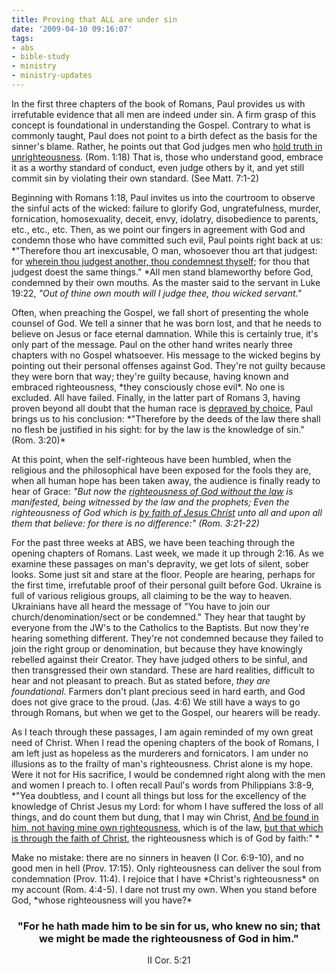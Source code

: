 ```yaml
---
title: Proving that ALL are under sin
date: '2009-04-10 09:16:07'
tags:
- abs
- bible-study
- ministry
- ministry-updates
---
```


In the first three chapters of the book of Romans, Paul provides us with irrefutable evidence that all men are indeed under sin. A firm grasp of this concept is foundational in understanding the Gospel. Contrary to what is commonly taught, Paul does not point to a birth defect as the basis for the sinner's blame. Rather, he points out that God judges men who <span style="text-decoration: underline;">hold truth in unrighteousness</span>. (Rom. 1:18) That is, those who understand good, embrace it as a worthy standard of conduct, even judge others by it, and yet still commit sin by violating their own standard. (See Matt. 7:1-2)

Beginning with Romans 1:18, Paul invites us into the courtroom to observe the sinful acts of the wicked: failure to glorify God, ungratefulness, murder, fornication, homosexuality, deceit, envy, idolatry, disobedience to parents, etc., etc., etc. Then, as we point our fingers in agreement with God and condemn those who have committed such evil, Paul points right back at us: *"Therefore thou art inexcusable, O man, whosoever thou art that judgest: for <span style="text-decoration: underline;">wherein thou judgest another, thou condemnest thyself</span>; for thou that judgest doest the same things." *All men stand blameworthy before God, condemned by their own mouths. As the master said to the servant in Luke 19:22, *"Out of thine own mouth will I judge thee, thou wicked servant."*

<!--more-->Often, when preaching the Gospel, we fall short of presenting the whole counsel of God. We tell a sinner that he was born lost, and that he needs to believe on Jesus or face eternal damnation. While this is certainly true, it's only part of the message. Paul on the other hand writes nearly three chapters with no Gospel whatsoever. His message to the wicked begins by pointing out their personal offenses against God. They're not guilty because they were born that way; they're guilty because, having known and embraced righteousness, *they consciously chose evil*. No one is excluded. All have failed. Finally, in the latter part of Romans 3, having proven beyond all doubt that the human race is <span style="text-decoration: underline;">depraved by choice</span>, Paul brings us to his conclusion: *"Therefore by the deeds of the law there shall no flesh be justified in his sight: for by the law is the knowledge of sin." (Rom. 3:20)*

At this point, when the self-righteous have been humbled, when the religious and the philosophical have been exposed for the fools they are, when all human hope has been taken away, the audience is finally ready to hear of Grace: *"But now the <span style="text-decoration: underline;">righteousness of God without the law</span> is manifested, being witnessed by the law and the prophets; Even the righteousness of God which is <span style="text-decoration: underline;">by faith of Jesus Christ</span> unto all and upon all them that believe: for there is no difference:" (Rom. 3:21-22)*

For the past three weeks at ABS, we have been teaching through the opening chapters of Romans. Last week, we made it up through 2:16. As we examine these passages on man's depravity, we get lots of silent, sober looks. Some just sit and stare at the floor. People are hearing, perhaps for the first time, irrefutable proof of their personal guilt before God. Ukraine is full of various religious groups, all claiming to be the way to heaven. Ukrainians have all heard the message of "You have to join our church/denomination/sect or be condemned." They hear that taught by everyone from the JW's to the Catholics to the Baptists. But now they're hearing something different. They're not condemned because they failed to join the right group or denomination, but because they have knowingly rebelled against their Creator. They have judged others to be sinful, and then transgressed their own standard. These are hard realities, difficult to hear and not pleasant to preach. But as stated before, *they are foundational*. Farmers don't plant precious seed in hard earth, and God does not give grace to the proud. (Jas. 4:6) We still have a ways to go through Romans, but when we get to the Gospel, our hearers will be ready.

As I teach through these passages, I am again reminded of my own great need of Christ. When I read the opening chapters of the book of Romans, I am left just as hopeless as the murderers and fornicators. I am under no illusions as to the frailty of man's righteousness. Christ alone is my hope. Were it not for His sacrifice, I would be condemned right along with the men and women I preach to. I often recall Paul's words from Philippians 3:8-9, *"Yea doubtless, and I count all things but loss for the excellency of the knowledge of Christ Jesus my Lord: for whom I have suffered the loss of all things, and do count them but dung, that I may win Christ, <span style="text-decoration: underline;">And be found in him, not having mine own righteousness</span>, which is of the law, <span style="text-decoration: underline;">but that which is through the faith of Christ</span>, the righteousness which is of God by faith:" *
<p style="text-align: left;">Make no mistake: there are no sinners in heaven (I Cor. 6:9-10), and no good men in hell (Prov. 17:15). Only righteousness can deliver the soul from condemnation (Prov. 11:4). I rejoice that I have *Christ's righteousness* on my account (Rom. 4:4-5). I dare not trust my own. When you stand before God, *whose righteousness will you have?*</p>

<h3 style="text-align: center;">"For he hath made him to be sin for us, who knew no sin; that we might be made the righteousness of God in him."</h3>
<p style="text-align: center;">II Cor. 5:21</p>
